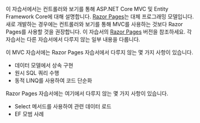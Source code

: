이 자습서에서는 컨트롤러와 보기를 통해 ASP.NET Core MVC 및 Entity Framework Core에 대해 설명합니다. [Razor Pages](xref:razor-pages/index)는 대체 프로그래밍 모델입니다. 새로 개발하는 경우에는 컨트롤러와 보기를 통해 MVC를 사용하는 것보다 Razor Pages를 사용할 것을 권장합니다. 이 자습서의 [Razor Pages](xref:data/ef-rp/intro) 버전을 참조하세요. 각 자습서는 다른 자습서에서 다루지 않는 일부 내용을 다룹니다.

이 MVC 자습서에는 Razor Pages 자습서에서 다루지 않는 몇 가지 사항이 있습니다.

* 데이터 모델에서 상속 구현
* 원시 SQL 쿼리 수행
* 동적 LINQ를 사용하여 코드 단순화

Razor Pages 자습서에는 여기에서 다루지 않는 몇 가지 사항이 있습니다.

* Select 메서드를 사용하여 관련 데이터 로드
* EF 모범 사례